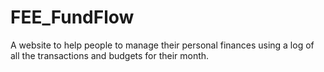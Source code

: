 # FEE_FundFlow
A website to help people to manage their personal finances using a log of all the transactions and budgets for their month.
